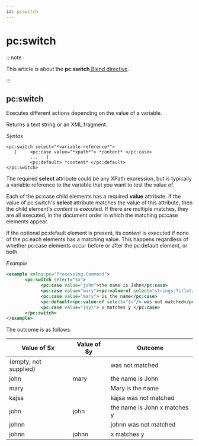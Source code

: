 ```yaml
---
id: pcswitch
---
```


# pc:switch




:::note

This article is about the **pc:switch**[ Blend directive](/docs/Repositories/Blend_directives).

:::

## **pc:switch**

Executes different actions depending on the value of a variable.

Returns a text string or an XML fragment.

*Syntax*

```
<pc:switch select="*variable-reference*">
   [     <pc:case value="*xpath*"> *content* </pc:case>
         ...   ]
         <pc:default> *content* </pc:default>
</pc:switch>
```

The required **select** attribute could be any XPath expression, but is typically a variable reference to the variable that you want to test the value of.

Each of the pc:case child elements has a required **value** attribute. If the value of pc:switch's **select** attribute matches the value of this attribute, then the child element's *content* is executed. If there are multiple matches, they are all executed, in the document order in which the matching pc:case elements appear.

If the optional pc:default element is present, its *content* is executed if none of the pc:each elements has a matching value. This happens regardless of whether pc:case elements occur before or after the pc:default element, or both.

*Example*

```xml
<example xmlns:pc="Processing.Command">
       <pc:switch select="$x">
             <pc:case value="john">the name is John</pc:case>
             <pc:case value="mary"><pc:value-of select="strings:TitleCase($x)"/></pc:case>
             <pc:case value="mary"> is the name</pc:case>
             <pc:default><pc:value-of select="$x"/> was not matched</pc:default>
             <pc:case value="{$y}"> x matches y </pc:case>
       </pc:switch>
</example>
```

The outcome is as follows:

|**Value of $x**|**Value of $y**|**Outcome**|
|--------|--------|--------|
|(empty, not supplied)|        |was not matched|
|john    |mary    |the name is John|
|mary    |        |Mary is the name|
|kajsa   |        |kajsa was not matched|
|john    |john    |the name is John x matches y|
|johnn   |        |johnn was not matched|
|johnn   |johnn   |x matches y|



 